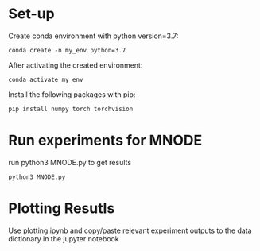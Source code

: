 # Set-up

Create conda environment with python version=3.7:
```console
conda create -n my_env python=3.7
```
After activating the created environment:
```console
conda activate my_env
```
Install the following packages with pip:
```console
pip install numpy torch torchvision
```

# Run experiments for MNODE
run python3 MNODE.py to get results
```console
python3 MNODE.py
```

# Plotting Resutls
Use plotting.ipynb and copy/paste relevant experiment outputs to the data dictionary in the jupyter notebook
